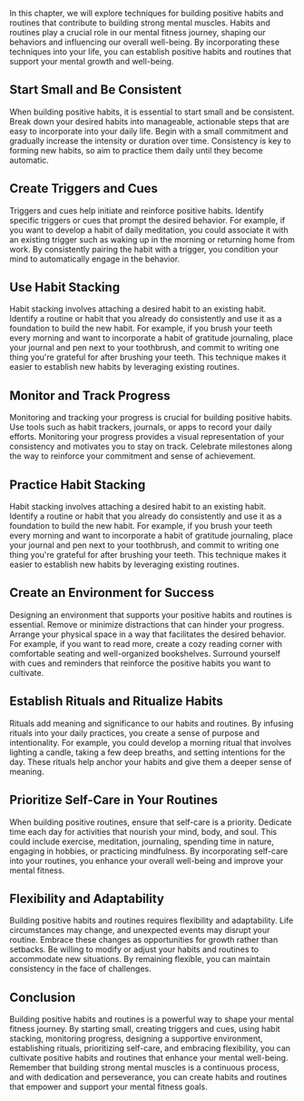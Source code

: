 
In this chapter, we will explore techniques for building positive habits and routines that contribute to building strong mental muscles. Habits and routines play a crucial role in our mental fitness journey, shaping our behaviors and influencing our overall well-being. By incorporating these techniques into your life, you can establish positive habits and routines that support your mental growth and well-being.

Start Small and Be Consistent
-----------------------------

When building positive habits, it is essential to start small and be consistent. Break down your desired habits into manageable, actionable steps that are easy to incorporate into your daily life. Begin with a small commitment and gradually increase the intensity or duration over time. Consistency is key to forming new habits, so aim to practice them daily until they become automatic.

Create Triggers and Cues
------------------------

Triggers and cues help initiate and reinforce positive habits. Identify specific triggers or cues that prompt the desired behavior. For example, if you want to develop a habit of daily meditation, you could associate it with an existing trigger such as waking up in the morning or returning home from work. By consistently pairing the habit with a trigger, you condition your mind to automatically engage in the behavior.

Use Habit Stacking
------------------

Habit stacking involves attaching a desired habit to an existing habit. Identify a routine or habit that you already do consistently and use it as a foundation to build the new habit. For example, if you brush your teeth every morning and want to incorporate a habit of gratitude journaling, place your journal and pen next to your toothbrush, and commit to writing one thing you're grateful for after brushing your teeth. This technique makes it easier to establish new habits by leveraging existing routines.

Monitor and Track Progress
--------------------------

Monitoring and tracking your progress is crucial for building positive habits. Use tools such as habit trackers, journals, or apps to record your daily efforts. Monitoring your progress provides a visual representation of your consistency and motivates you to stay on track. Celebrate milestones along the way to reinforce your commitment and sense of achievement.

Practice Habit Stacking
-----------------------

Habit stacking involves attaching a desired habit to an existing habit. Identify a routine or habit that you already do consistently and use it as a foundation to build the new habit. For example, if you brush your teeth every morning and want to incorporate a habit of gratitude journaling, place your journal and pen next to your toothbrush, and commit to writing one thing you're grateful for after brushing your teeth. This technique makes it easier to establish new habits by leveraging existing routines.

Create an Environment for Success
---------------------------------

Designing an environment that supports your positive habits and routines is essential. Remove or minimize distractions that can hinder your progress. Arrange your physical space in a way that facilitates the desired behavior. For example, if you want to read more, create a cozy reading corner with comfortable seating and well-organized bookshelves. Surround yourself with cues and reminders that reinforce the positive habits you want to cultivate.

Establish Rituals and Ritualize Habits
--------------------------------------

Rituals add meaning and significance to our habits and routines. By infusing rituals into your daily practices, you create a sense of purpose and intentionality. For example, you could develop a morning ritual that involves lighting a candle, taking a few deep breaths, and setting intentions for the day. These rituals help anchor your habits and give them a deeper sense of meaning.

Prioritize Self-Care in Your Routines
-------------------------------------

When building positive routines, ensure that self-care is a priority. Dedicate time each day for activities that nourish your mind, body, and soul. This could include exercise, meditation, journaling, spending time in nature, engaging in hobbies, or practicing mindfulness. By incorporating self-care into your routines, you enhance your overall well-being and improve your mental fitness.

Flexibility and Adaptability
----------------------------

Building positive habits and routines requires flexibility and adaptability. Life circumstances may change, and unexpected events may disrupt your routine. Embrace these changes as opportunities for growth rather than setbacks. Be willing to modify or adjust your habits and routines to accommodate new situations. By remaining flexible, you can maintain consistency in the face of challenges.

Conclusion
----------

Building positive habits and routines is a powerful way to shape your mental fitness journey. By starting small, creating triggers and cues, using habit stacking, monitoring progress, designing a supportive environment, establishing rituals, prioritizing self-care, and embracing flexibility, you can cultivate positive habits and routines that enhance your mental well-being. Remember that building strong mental muscles is a continuous process, and with dedication and perseverance, you can create habits and routines that empower and support your mental fitness goals.
